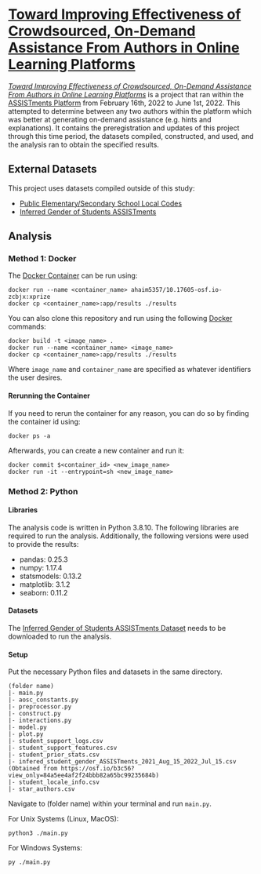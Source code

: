 # [Toward Improving Effectiveness of Crowdsourced, On-Demand Assistance From Authors in Online Learning Platforms](https://doi.org/10.17605/osf.io/zcbjx)

[*Toward Improving Effectiveness of Crowdsourced, On-Demand Assistance From Authors in Online Learning Platforms*](https://doi.org/10.17605/osf.io/zcbjx) is a project that ran within the [ASSISTments Platform](assistments.org) from February 16th, 2022 to June 1st, 2022. This attempted to determine between any two authors within the platform which was better at generating on-demand assistance (e.g. hints and explanations). It contains the preregistration and updates of this project through this time period, the datasets compiled, constructed, and used, and the analysis ran to obtain the specified results.

## External Datasets

This project uses datasets compiled outside of this study:

* [Public Elementary/Secondary School Local Codes](https://nces.ed.gov/ccd/CCDLocaleCode.asp)
* [Inferred Gender of Students ASSISTments](https://osf.io/pm4ux/?view_only=84a5ee4af2f24bbb82a65bc99235684b)

## Analysis

### Method 1: Docker

The [Docker Container](https://hub.docker.com/r/ahaim5357/10.17605-osf.io-zcbjx) can be run using:

    docker run --name <container_name> ahaim5357/10.17605-osf.io-zcbjx:xprize
    docker cp <container_name>:app/results ./results

You can also clone this repository and run using the following [Docker](https://www.docker.com/) commands:

    docker build -t <image_name> .
    docker run --name <container_name> <image_name>
    docker cp <container_name>:app/results ./results

Where `image_name` and `container_name` are specified as whatever identifiers the user desires.

#### Rerunning the Container

If you need to rerun the container for any reason, you can do so by finding the container id using:

    docker ps -a

Afterwards, you can create a new container and run it:

    docker commit $<container_id> <new_image_name>
    docker run -it --entrypoint=sh <new_image_name>

### Method 2: Python

#### Libraries

The analysis code is written in Python 3.8.10. The following libraries are required to run the analysis. Additionally, the following versions were used to provide the results:

* pandas: 0.25.3
* numpy: 1.17.4
* statsmodels: 0.13.2
* matplotlib: 3.1.2
* seaborn: 0.11.2

#### Datasets

The [Inferred Gender of Students ASSISTments Dataset](https://osf.io/b3c56?view_only=84a5ee4af2f24bbb82a65bc99235684b) needs to be downloaded to run the analysis.

#### Setup

Put the necessary Python files and datasets in the same directory.

    (folder name)
    |- main.py
    |- aosc_constants.py
    |- preprocessor.py
    |- construct.py
    |- interactions.py
    |- model.py
    |- plot.py
    |- student_support_logs.csv
    |- student_support_features.csv
    |- student_prior_stats.csv
    |- infered_student_gender_ASSISTments_2021_Aug_15_2022_Jul_15.csv (Obtained from https://osf.io/b3c56?view_only=84a5ee4af2f24bbb82a65bc99235684b)
    |- student_locale_info.csv
    |- star_authors.csv

Navigate to (folder name) within your terminal and run `main.py`.

For Unix Systems (Linux, MacOS):

    python3 ./main.py

For Windows Systems:

    py ./main.py
